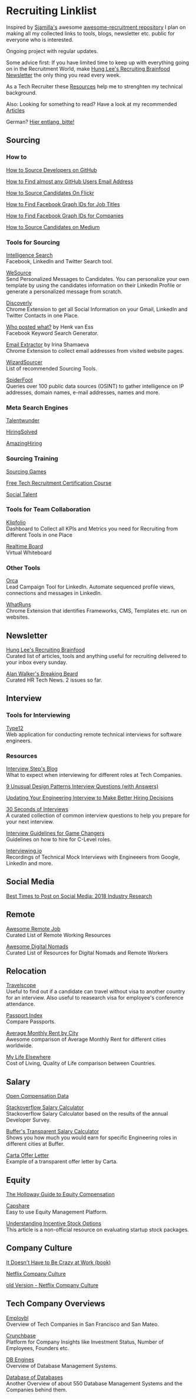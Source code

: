 # Recruiting Linklist

Inspired by [Sjamilla's](https://github.com/Sjamilla) awesome [awesome-recruitment repository](https://github.com/Sjamilla/awesome-recruitment) I plan on making all my collected links to tools, blogs, newsletter etc. public for everyone who is interested. 

Ongoing project with regular updates.

Some advice first: If you have limited time to keep up with everything going on in the Recruitment World, make [Hung Lee's Recruiting Brainfood Newsletter](http://www.recruitingbrainfood.com/) the only thing you read every week.

As a Tech Recruiter these [Resources](https://github.com/gf-nl/recruiting-linklist/blob/master/tech-ressources.md) help me to strenghten my technical background.

Also: Looking for something to read? Have a look at my recommended [Articles](https://github.com/gf-nl/recruiting-linklist/blob/master/articles.md)

German? [Hier entlang, bitte!](https://github.com/gf-nl/recruiting-linklist/blob/master/german.md)

## Sourcing

### How to

[How to Source Developers on GitHub](https://beamery.com/blog/sourcing-developers-on-github)

[How to Find almost any GitHub Users Email Address](https://www.sourcecon.com/how-to-find-almost-any-github-users-email-address/)

[How to Source Candidates On Flickr](https://www.linkedin.com/pulse/how-use-flicker-source-candidates-jan-tegze/)

[How to Find Facebook Graph IDs for Job Titles](https://booleanstrings.com/2018/06/29/facebook-ids-for-job-titles/)

[How to Find Facebook Graph IDs for Companies](https://booleanstrings.com/2018/07/18/finding-facebook-ids-for-companies-hack/)

[How to Source Candidates on Medium](https://www.sourcecon.com/how-to-source-candidates-on-medium/)  

### Tools for Sourcing

[Intelligence Search](https://chrome.google.com/webstore/detail/intelligence-search/dipfggodcibdmflidbceoaanadclgomm)  
Facebook, LinkedIn and Twitter Search tool. 

[WeSource](https://www.wesource.io/en/)  
Send Personalized Messages to Candidates. You can personalize your own template by using the candidates information on their LinkedIn Profile or generate a personalized message from scratch.

[Discoverly](https://chrome.google.com/webstore/detail/discoverly-for-gmail-link/dijhcpbkalfgkcebgoncjmfpbamihgaf?hl=en)  
Chrome Extension to get all Social Information on your Gmail, LinkedIn and Twitter Contacts in one Place.

[Who posted what?](https://whopostedwhat.com/) by Henk van Ess  
Facebook Keyword Search Generator.

[Email Extractor](https://chrome.google.com/webstore/detail/email-extractor/naidmjmjlgpkbebchjabfjgcgjkgojbi?authuser=3) by Irina Shamaeva  
Chrome Extension to collect email addresses from visited website pages.

[WizardSourcer](https://wizardsourcer.com/tools/)  
List of recommended Sourcing Tools.

[SpiderFoot](https://github.com/smicallef/spiderfoot)  
Queries over 100 public data sources (OSINT) to gather intelligence on IP addresses, domain names, e-mail addresses, names and more. 

### Meta Search Engines

[Talentwunder](https://talentwunder.com/en/)

[HiringSolved](https://hiringsolved.com/)  

[AmazingHiring](https://amazinghiring.com/)  

### Sourcing Training

[Sourcing Games](https://www.sourcing.games/)  

[Free Tech Recruitment Certification Course](https://devskiller.com/devskiller-tech-recruitment-certification-course/)  

[Social Talent](https://www.socialtalent.com/)  

### Tools for Team Collaboration

[Klipfolio](https://www.klipfolio.com/human-resources-analytics-tool)  
Dashboard to Collect all KPIs and Metrics you need for Recruiting from different Tools in one Place

[Realtime Board](https://realtimeboard.com/)   
Virtual Whiteboard

### Other Tools

[Orca](https://useorca.com/referral/quHBoZ3g)  
Lead Campaign Tool for LinkedIn. Automate sequenced profile views, connections and messages in LinkedIn.

[WhatRuns](https://www.whatruns.com/)  
Chrome Extension that identifies Frameworks, CMS, Templates etc. run on websites.

## Newsletter

[Hung Lee's Recruiting Brainfood](http://www.recruitingbrainfood.com/)  
Curated list of articles, tools and anything useful for recruiting delivered to your inbox every sunday.

[Alan Walker's Breaking Beard](https://www.getrevue.co/profile/breakingbeard)  
Curated HR Tech News. 2 issues so far.

## Interview 

### Tools for Interviewing

[Type12](https://app.type12.com)  
Web application for conducting remote technical interviews for software engineers. 

### Resources

[Interview Step's Blog](https://interviewsteps.com/blogs/news)  
What to expect when interviewing for different roles at Tech Companies.

[9 Unusual Design Patterns Interview Questions (with Answers)](https://dev.to/aershov24/9-unusual-design-patterns-interview-question-with-answers-3gjl) 

[Updating Your Engineering Interview to Make Better Hiring Decisions](https://www.cockroachlabs.com/blog/updating-eng-interview/)  

[30 Seconds of Interviews](https://30secondsofinterviews.org/)  
A curated collection of common interview questions to help you prepare for your next interview. 

[Interview Guidelines for Game Changers](https://www.dropbox.com/s/aee4dl1vf00f6mq/Game-Changer06.pdf)  
Guidelines on how to hire for C-Level roles.

[Interviewing.io](https://interviewing.io/recordings/)  
Recordings of Technical Mock Interviews with Engineeers from Google, LinkedIn and more.

## Social Media

[Best Times to Post on Social Media: 2018 Industry Research](https://sproutsocial.com/insights/best-times-to-post-on-social-media/)

## Remote

[Awesome Remote Job](https://github.com/lukasz-madon/awesome-remote-job)  
Curated List of Remote Working Resources

[Awesome Digital Nomads](https://github.com/cbovis/awesome-digital-nomads)  
Curated List of Resources for Digital Nomads and Remote Workers

## Relocation

[Travelscope](https://www.markuslerner.com/travelscope/)  
Useful to find out if a candidate can travel without visa to another country for an interview. Also useful to reasearch visa for employee's conference attendance.

[Passport Index](https://www.passportindex.org/comparebyPassport.php)  
Compare Passports.

[Average Monthly Rent by City](https://i.redd.it/0lji1j8bzh711.png)  
Awesome comparison of Average Monthly Rent for different cities worldwide.

[My Life Elsewhere](http://www.mylifeelsewhere.com/compare/germany/netherlands)  
Cost of Living, Quality of Life comparison between Countries.

## Salary

[Open Compensation Data](https://www.levels.fyi/comp.html)

[Stackoverflow Salary Calculator](https://stackoverflow.com/jobs/salary)  
Stackoverflow Salary Calculator based on the results of the annual Developer Survey.

[Buffer's Transparent Salary Calculator](https://buffer.com/salary/data-architect/average/0)  
Shows you how much you would earn for specific Engineering roles in different cities at Buffer. 

[Carta Offer Letter](https://blog.carta.com/a-better-offer-letter/)  
Example of a transparent offer letter by Carta.

## Equity

[The Holloway Guide to Equity Compensation](https://www.holloway.com/g/equity-compensation)

[Capshare](https://www.capshare.com/)  
Easy to use Equity Management Platform. 

[Understanding Incentive Stock Options](https://medium.com/@kt_seagull/understanding-incentive-stock-options-ec4c0dc1498f)  
This article is a non-official resource on evaluating startup stock packages.   

## Company Culture

[It Doesn't Have to Be Crazy at Work (book)](https://basecamp.com/books/calm)  

[Netflix Company Culture](https://jobs.netflix.com/culture)  

[old Version - Netflix Company Culture](https://www.slideshare.net/reed2001/culture-1798664)  

## Tech Company Overviews

[Employbl](https://employbl.com/)  
Overview of Tech Companies in San Francisco and San Mateo.

[Crunchbase](https://www.crunchbase.com/)  
Platform for Company Insights like Investment Status, Number of Employees, Founders etc.

[DB Engines](https://db-engines.com/en/)  
Overview of Database Management Systems.

[Database of Databases](https://dbdb.io/)  
Another Overview of about 550 Database Management Systems and the Companies behind them.
